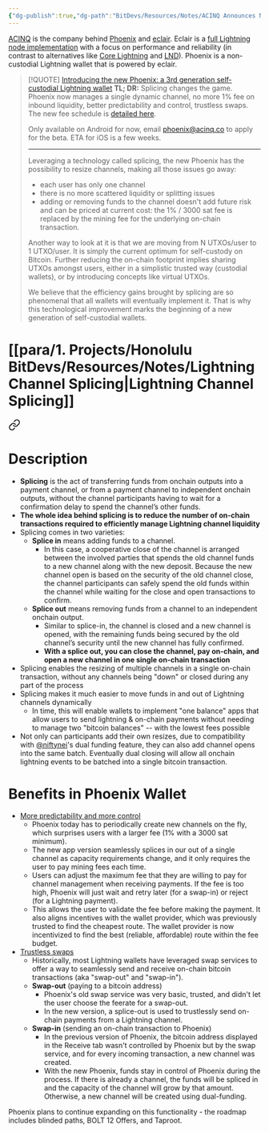 ```yaml
---
{"dg-publish":true,"dg-path":"BitDevs/Resources/Notes/ACINQ Announces New Version of Phoenix Lightning Wallet That Includes Splicing.md","permalink":"/bit-devs/resources/notes/acinq-announces-new-version-of-phoenix-lightning-wallet-that-includes-splicing/","title":"ACINQ Announces New Version of Phoenix Lightning Wallet That Includes Splicing","tags":["lightning, scaling, splicing, phoenix"],"noteIcon":"3","created":"2023-07-29T16:46:43.746-10:00","updated":"2023-07-29T18:23:10.185-10:00"}
---
```




[ACINQ](https://acinq.co/about) is the company behind [Phoenix](https://phoenix.acinq.co/) and [eclair](https://github.com/ACINQ/eclair). Eclair is a [full Lightning node implementation](https://acinq.co/blog/eclair-architecture) with a focus on performance and reliability (in contrast to alternatives like [Core Lightning](https://corelightning.org/) and [LND](https://docs.lightning.engineering/lightning-network-tools/lnd)). Phoenix is a non-custodial Lightning wallet that is powered by eclair.

> [!QUOTE] [Introducing the new Phoenix: a 3rd generation self-custodial Lightning wallet](https://acinq.co/blog/phoenix-splicing-update)
> **TL; DR:** Splicing changes the game. Phoenix now manages a single dynamic channel, no more 1% fee on inbound liquidity, better predictability and control, trustless swaps. The new fee schedule is [detailed here](https://acinq.co/blog/phoenix-splicing-update#fee-comparison).
> 
> Only available on Android for now, email phoenix@acinq.co to apply for the beta. ETA for iOS is a few weeks.
> 
> ---
> 
> Leveraging a technology called splicing, the new Phoenix has the possibility to resize channels, making all those issues go away:
> - each user has only one channel
> - there is no more scattered liquidity or splitting issues
> - adding or removing funds to the channel doesn't add future risk and can be priced at current cost: the 1% / 3000 sat fee is replaced by the mining fee for the underlying on-chain transaction.
> 
> Another way to look at it is that we are moving from N UTXOs/user to 1 UTXO/user. It is simply the current optimum for self-custody on Bitcoin. Further reducing the on-chain footprint implies sharing UTXOs amongst users, either in a simplistic trusted way (custodial wallets), or by introducing concepts like virtual UTXOs.
> 
> We believe that the efficiency gains brought by splicing are so phenomenal that all wallets will eventually implement it. That is why this technological improvement marks the beginning of a new generation of self-custodial wallets.

# [[para/1. Projects/Honolulu BitDevs/Resources/Notes/Lightning Channel Splicing\|Lightning Channel Splicing]]

<div class="transclusion internal-embed is-loaded"><a class="markdown-embed-link" href="/bit-devs/resources/notes/lightning-channel-splicing/#description" aria-label="Open link"><svg xmlns="http://www.w3.org/2000/svg" width="24" height="24" viewBox="0 0 24 24" fill="none" stroke="currentColor" stroke-width="2" stroke-linecap="round" stroke-linejoin="round" class="svg-icon lucide-link"><path d="M10 13a5 5 0 0 0 7.54.54l3-3a5 5 0 0 0-7.07-7.07l-1.72 1.71"></path><path d="M14 11a5 5 0 0 0-7.54-.54l-3 3a5 5 0 0 0 7.07 7.07l1.71-1.71"></path></svg></a><div class="markdown-embed">



# Description

- **Splicing** is the act of transferring funds from onchain outputs into a payment channel, or from a payment channel to independent onchain outputs, without the channel participants having to wait for a confirmation delay to spend the channel’s other funds.
- **The whole idea behind splicing is to reduce the number of on-chain transactions required to efficiently manage Lightning channel liquidity**
- Splicing comes in two varieties:
	- **Splice in** means adding funds to a channel. 
		- In this case, a cooperative close of the channel is arranged between the involved parties that spends the old channel funds to a new channel along with the new deposit. Because the new channel open is based on the security of the old channel close, the channel participants can safely spend the old funds within the channel while waiting for the close and open transactions to confirm.
	- **Splice out** means removing funds from a channel to an independent onchain output. 
		- Similar to splice-in, the channel is closed and a new channel is opened, with the remaining funds being secured by the old channel’s security until the new channel has fully confirmed.
		- **With a splice out, you can close the channel, pay on-chain, and open a new channel in one single on-chain transaction**
- Splicing enables the resizing of multiple channels in a single on-chain transaction, without any channels being "down" or closed during any part of the process
- Splicing makes it much easier to move funds in and out of Lightning channels dynamically
	- In time, this will enable wallets to implement "one balance" apps that allow users to send lightning & on-chain payments without needing to manage two "bitcoin balances" -- with the lowest fees possible
- Not only can participants add their own resizes, due to compatibility with [@niftynei](https://github.com/niftynei)'s dual funding feature, they can also add channel opens into the same batch. Eventually dual closing will allow all onchain lightning events to be batched into a single bitcoin transaction.



</div></div>


# Benefits in Phoenix Wallet
- [More predictability and more control](https://acinq.co/blog/phoenix-splicing-update#more-predictability-and-more-control)
	- Phoenix today has to periodically create new channels on the fly, which surprises users with a larger fee (1% with a 3000 sat minimum).
	- The new app version seamlessly splices in our out of a single channel as capacity requirements change, and it only requires the user to pay mining fees each time.
	- Users can adjust the maximum fee that they are willing to pay for channel management when receiving payments. If the fee is too high, Phoenix will just wait and retry later (for a swap-in) or reject (for a Lightning payment).
	- This allows the user to validate the fee before making the payment. It also aligns incentives with the wallet provider, which was previously trusted to find the cheapest route. The wallet provider is now incentivized to find the best (reliable, affordable) route within the fee budget.
- [Trustless swaps](https://acinq.co/blog/phoenix-splicing-update#trustless-swaps)
	- Historically, most Lightning wallets have leveraged swap services to offer a way to seamlessly send and receive on-chain bitcoin transactions (aka "swap-out" and "swap-in").
	- **Swap-out** (paying to a bitcoin address)
		- Phoenix's old swap service was very basic, trusted, and didn't let the user choose the feerate for a swap-out.
		- In the new version, a splice-out is used to trustlessly send on-chain payments from a Lightning channel.
	- **Swap-in** (sending an on-chain transaction to Phoenix)
		- In the previous version of Phoenix, the bitcoin address displayed in the Receive tab wasn't controlled by Phoenix but by the swap service, and for every incoming transaction, a new channel was created.
		- With the new Phoenix, funds stay in control of Phoenix during the process. If there is already a channel, the funds will be spliced in and the capacity of the channel will grow by that amount. Otherwise, a new channel will be created using dual-funding.

Phoenix plans to continue expanding on this functionality - the roadmap includes blinded paths, BOLT 12 Offers, and Taproot.